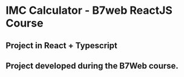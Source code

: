# IMC Calculator - B7web ReactJS Course

## Project in React + Typescript

## Project developed during the B7Web course.